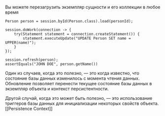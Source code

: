 Вы можете перезагрузить экземпляр сущности и его коллекции в любое время
```
Person person = session.byId(Person.class).load(personId);

session.doWork(connection -> {
	try(Statement statement = connection.createStatement()) {
		statement.executeUpdate("UPDATE Person SET name = UPPER(name)");
	}
});

session.refresh(person);
assertEquals("JOHN DOE", person.getName())
```
Один из случаев, когда это полезно, — это когда известно, что состояние базы данных изменилось с момента чтения данных. Обновление позволяет перенести текущее состояние базы данных в экземпляр объекта и контекст персистентности.  
  
Другой случай, когда это может быть полезно, — это использование триггеров базы данных для инициализации некоторых свойств объекта.
[[Persistence Context]]